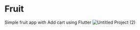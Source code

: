 # Fruit
Simple fruit app with Add cart using Flutter
![Untitled Project (2)](https://github.com/Mohamed-Abdirizak/Fruit/assets/63655278/4359af6a-c0af-45c1-b3b9-5b1823176944)
